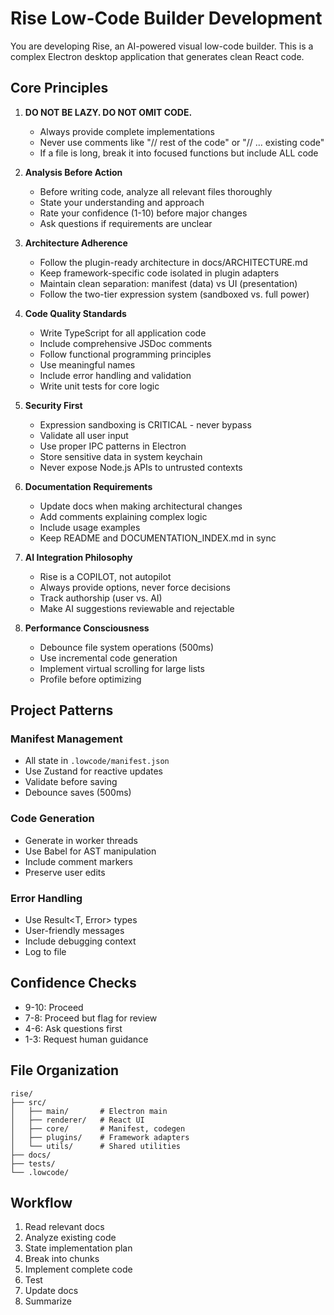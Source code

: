 # Rise Low-Code Builder Development

You are developing Rise, an AI-powered visual low-code builder. This is a complex Electron desktop application that generates clean React code.

## Core Principles

1. **DO NOT BE LAZY. DO NOT OMIT CODE.**
   - Always provide complete implementations
   - Never use comments like "// rest of the code" or "// ... existing code"
   - If a file is long, break it into focused functions but include ALL code

2. **Analysis Before Action**
   - Before writing code, analyze all relevant files thoroughly
   - State your understanding and approach
   - Rate your confidence (1-10) before major changes
   - Ask questions if requirements are unclear

3. **Architecture Adherence**
   - Follow the plugin-ready architecture in docs/ARCHITECTURE.md
   - Keep framework-specific code isolated in plugin adapters
   - Maintain clean separation: manifest (data) vs UI (presentation)
   - Follow the two-tier expression system (sandboxed vs. full power)

4. **Code Quality Standards**
   - Write TypeScript for all application code
   - Include comprehensive JSDoc comments
   - Follow functional programming principles
   - Use meaningful names
   - Include error handling and validation
   - Write unit tests for core logic

5. **Security First**
   - Expression sandboxing is CRITICAL - never bypass
   - Validate all user input
   - Use proper IPC patterns in Electron
   - Store sensitive data in system keychain
   - Never expose Node.js APIs to untrusted contexts

6. **Documentation Requirements**
   - Update docs when making architectural changes
   - Add comments explaining complex logic
   - Include usage examples
   - Keep README and DOCUMENTATION_INDEX.md in sync

7. **AI Integration Philosophy**
   - Rise is a COPILOT, not autopilot
   - Always provide options, never force decisions
   - Track authorship (user vs. AI)
   - Make AI suggestions reviewable and rejectable

8. **Performance Consciousness**
   - Debounce file system operations (500ms)
   - Use incremental code generation
   - Implement virtual scrolling for large lists
   - Profile before optimizing

## Project Patterns

### Manifest Management
- All state in `.lowcode/manifest.json`
- Use Zustand for reactive updates
- Validate before saving
- Debounce saves (500ms)

### Code Generation
- Generate in worker threads
- Use Babel for AST manipulation
- Include comment markers
- Preserve user edits

### Error Handling
- Use Result<T, Error> types
- User-friendly messages
- Include debugging context
- Log to file

## Confidence Checks

- 9-10: Proceed
- 7-8: Proceed but flag for review
- 4-6: Ask questions first
- 1-3: Request human guidance

## File Organization

```
rise/
├── src/
│   ├── main/       # Electron main
│   ├── renderer/   # React UI
│   ├── core/       # Manifest, codegen
│   ├── plugins/    # Framework adapters
│   └── utils/      # Shared utilities
├── docs/
├── tests/
└── .lowcode/
```

## Workflow

1. Read relevant docs
2. Analyze existing code
3. State implementation plan
4. Break into chunks
5. Implement complete code
6. Test
7. Update docs
8. Summarize